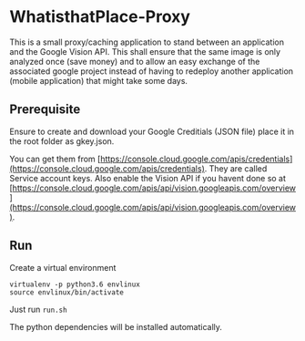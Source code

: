 # WhatisthatPlace-Proxy

This is a small proxy/caching application to stand between an application and the Google Vision API. This shall ensure that the same image is only analyzed once (save money) and to allow an easy exchange of the associated google project instead of having to redeploy another application (mobile application) that might take some days.

## Prerequisite
Ensure to create and download your Google Creditials (JSON file) place it in the root folder as gkey.json.

You can get them from [https://console.cloud.google.com/apis/credentials](https://console.cloud.google.com/apis/credentials). They are called Service account keys. Also enable the Vision API if you havent done so at [https://console.cloud.google.com/apis/api/vision.googleapis.com/overview](https://console.cloud.google.com/apis/api/vision.googleapis.com/overview).

## Run
Create a virtual environment
```
virtualenv -p python3.6 envlinux
source envlinux/bin/activate
```

Just run ```run.sh```

The python dependencies will be installed automatically.
